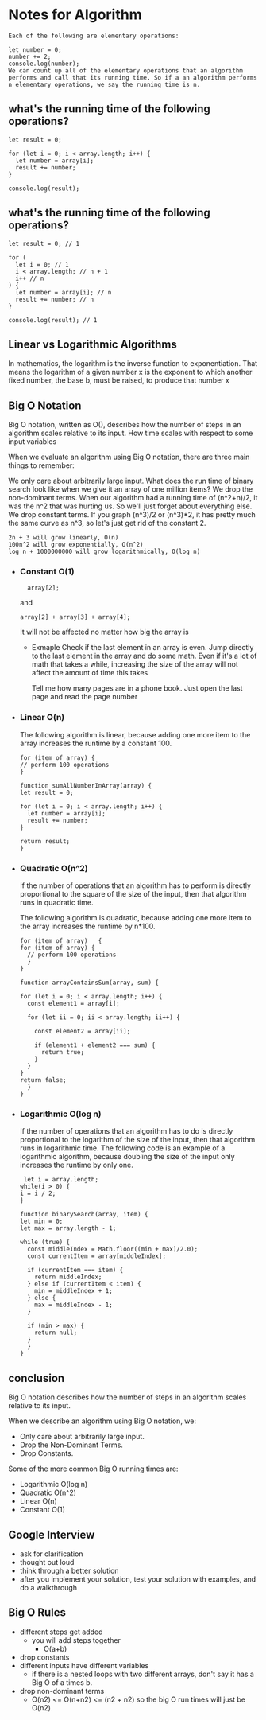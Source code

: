 # Notes for Algorithm
```
Each of the following are elementary operations:

let number = 0;
number += 2;
console.log(number);
We can count up all of the elementary operations that an algorithm performs and call that its running time. So if a an algorithm performs n elementary operations, we say the running time is n.
```
## what's the running time of the following operations?
```
let result = 0;

for (let i = 0; i < array.length; i++) {
  let number = array[i];
  result += number;
}

console.log(result);
```
## what's the running time of the following operations?
```
let result = 0; // 1

for (
  let i = 0; // 1
  i < array.length; // n + 1
  i++ // n
) {
  let number = array[i]; // n
  result += number; // n
}

console.log(result); // 1

```
## Linear vs Logarithmic Algorithms


In mathematics, the logarithm is the inverse function to exponentiation. That means the logarithm of a given number x is the exponent to which another fixed number, the base b, must be raised, to produce that number x


## Big O Notation

Big O notation, written as O(), describes how the number of steps in an algorithm scales relative to its input.
How time scales with respect to some input variables


When we evaluate an algorithm using Big O notation, there are three main things to remember:

We only care about arbitrarily large input.
What does the run time of binary search look like when we give it an array of one million items?
We drop the non-dominant terms.
When our algorithm had a running time of (n^2+n)/2, it was the n^2 that was hurting us. So we'll just forget about everything else.
We drop constant terms.
If you graph (n^3)/2 or (n^3)*2, it has pretty much the same curve as n^3, so let's just get rid of the constant 2.



```
2n + 3 will grow linearly, O(n)
100n^2 will grow exponentially, O(n^2)
log n + 1000000000 will grow logarithmically, O(log n)
```

- ### Constant O(1)
  ```
    array[2];
  ```

  and
  ```
  array[2] + array[3] + array[4];
  ```
  It will not be affected no matter how big the array is
  - Exmaple
    Check if the last element in an array is even. Jump directly to the last element in the array and do some math. Even if it's a lot of math that takes a while, increasing the size of the array will not affect the amount of time this takes
    
    Tell me how many pages are in a phone book. Just open the last page and read the page number


- ### Linear O(n) 
  The following algorithm is linear, because adding one more item to the array increases the runtime by a constant 100.


  ```
  for (item of array) {
  // perform 100 operations
  }
  ```

  
  ```
  function sumAllNumberInArray(array) {
  let result = 0;

  for (let i = 0; i < array.length; i++) {
    let number = array[i];
    result += number;
  }

  return result;
  }
  ```
- ### Quadratic O(n^2) 
  If the number of operations that an algorithm has to perform is directly proportional to the square of the size of the input, then that algorithm runs in quadratic time.

  The following algorithm is quadratic, because adding one more item to the array increases the runtime by n*100.

  ```
  for (item of array)   {
  for (item of array) {
    // perform 100 operations
    }
  }
  ```

  
  ```
  function arrayContainsSum(array, sum) {

  for (let i = 0; i < array.length; i++) {
    const element1 = array[i];

    for (let ii = 0; ii < array.length; ii++) {

      const element2 = array[ii];

      if (element1 + element2 === sum) {
        return true;
      }
    }
  }
  return false;
    }
  }
  ```
- ### Logarithmic O(log n)
  If the number of operations that an algorithm has to do is directly proportional to the logarithm of the size of the input, then that algorithm runs in logarithmic time.
  The following code is an example of a logarithmic algorithm, because doubling the size of the input only increases the runtime by only one.
  ```
   let i = array.length;
  while(i > 0) {
  i = i / 2;
  }
  ```

  
  ```
  function binarySearch(array, item) {
  let min = 0;
  let max = array.length - 1;

  while (true) {
    const middleIndex = Math.floor((min + max)/2.0);
    const currentItem = array[middleIndex];

    if (currentItem === item) {
      return middleIndex;
    } else if (currentItem < item) {
      min = middleIndex + 1;
    } else {
      max = middleIndex - 1;
    }

    if (min > max) {
      return null;
    }
    }
  }
  ```
## conclusion


Big O notation describes how the number of steps in an algorithm scales relative to its input.

When we describe an algorithm using Big O notation, we:

- Only care about arbitrarily large input.
- Drop the Non-Dominant Terms.
- Drop Constants.

Some of the more common Big O running times are:

- Logarithmic O(log n)
- Quadratic O(n^2)
- Linear O(n)
- Constant O(1)

## Google Interview
- ask for clarification
- thought out loud
- think through a better solution
- after you implement your solution, test your solution with examples, and do a walkthrough


## Big O Rules
- different steps get added
  - you will add steps together
    - O(a+b) 
- drop constants
- different inputs have different variables
  - if there is a nested loops with two different arrays, don't say it has a Big O of a times b.
- drop non-dominant terms
  - O(n2) <= O(n+n2) <= (n2 + n2) so the big O run times will just be O(n2)